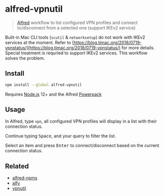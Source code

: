 # alfred-vpnutil

> [Alfred](https://www.alfredapp.com) workflow to list configured VPN profiles and connect to/disconnect from a selected one (support IKEv2 service)

Built-in Mac CLI tools (`scutil` & `networksetup`) do not work with IKEv2 services at the moment. Refer to [https://blog.timac.org/2018/0719-vpnstatus/](https://blog.timac.org/2018/0719-vpnstatus/) for more details. Special treatment is requried to support IKEv2 services. This workflow solves the problem.

## Install

```bash
npm install --global alfred-vpnutil
```

Requires [Node.js](https://nodejs.org/) 12+ and the Alfred [Powerpack](https://www.alfredapp.com/powerpack/)

## Usage

In Alfred, type `vpn`, all configured VPN profiles will display in a list with their connection status.

Continue typing <kbd>Space</kbd>, and your query to filter the list.

Select an item and press <kbd>Enter</kbd> to connect/disconnect based on the current connection status.

## Related

- [alfred-npms](https://github.com/sindresorhus/alfred-npms)
- [alfy](https://github.com/sindresorhus/alfy)
- [vpnutil](https://github.com/Timac/VPNStatus)
